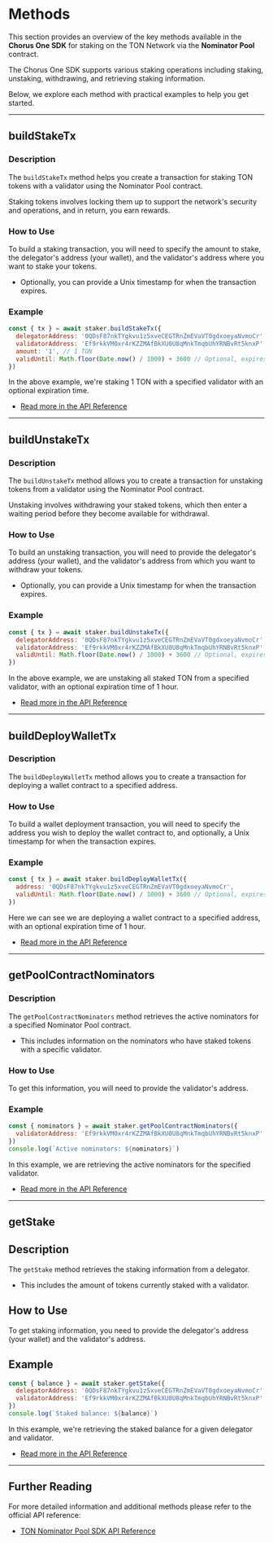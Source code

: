 # Methods

This section provides an overview of the key methods available in the **Chorus One SDK** for staking on the TON Network via the **Nominator Pool** contract.

The Chorus One SDK supports various staking operations including staking, unstaking, withdrawing, and retrieving staking information.

Below, we explore each method with practical examples to help you get started.

---

## buildStakeTx

### Description

The `buildStakeTx` method helps you create a transaction for staking TON tokens with a validator using the Nominator Pool contract.

Staking tokens involves locking them up to support the network's security and operations, and in return, you earn rewards.

### How to Use

To build a staking transaction, you will need to specify the amount to stake, the delegator's address (your wallet), and the validator's address where you want to stake your tokens.

- Optionally, you can provide a Unix timestamp for when the transaction expires.

### Example

```javascript
const { tx } = await staker.buildStakeTx({
  delegatorAddress: '0QDsF87nkTYgkvu1z5xveCEGTRnZmEVaVT0gdxoeyaNvmoCr',
  validatorAddress: 'Ef9rkkVM0xr4rKZZMAfBkXU0U8qMnkTmqbUhYRNBvRt5knxP',
  amount: '1', // 1 TON
  validUntil: Math.floor(Date.now() / 1000) + 3600 // Optional, expires in 1 hour
})
```

In the above example, we're staking 1 TON with a specified validator with an optional expiration time.

- [Read more in the API Reference](../../../docs/classes/ton_src.TonNominatorPoolStaker.md#buildstaketx)

---

## buildUnstakeTx

### Description

The `buildUnstakeTx` method allows you to create a transaction for unstaking tokens from a validator using the Nominator Pool contract.

Unstaking involves withdrawing your staked tokens, which then enter a waiting period before they become available for withdrawal.

### How to Use

To build an unstaking transaction, you will need to provide the delegator's address (your wallet), and the validator's address from which you want to withdraw your tokens.

- Optionally, you can provide a Unix timestamp for when the transaction expires.

### Example

```javascript
const { tx } = await staker.buildUnstakeTx({
  delegatorAddress: '0QDsF87nkTYgkvu1z5xveCEGTRnZmEVaVT0gdxoeyaNvmoCr',
  validatorAddress: 'Ef9rkkVM0xr4rKZZMAfBkXU0U8qMnkTmqbUhYRNBvRt5knxP',
  validUntil: Math.floor(Date.now() / 1000) + 3600 // Optional, expires in 1 hour
})
```

In the above example, we are unstaking all staked TON from a specified validator, with an optional expiration time of 1 hour.

- [Read more in the API Reference](../../../docs/classes/ton_src.TonNominatorPoolStaker.md#buildunstaketx)

---

## buildDeployWalletTx

### Description

The `buildDeployWalletTx` method allows you to create a transaction for deploying a wallet contract to a specified address.

### How to Use

To build a wallet deployment transaction, you will need to specify the address you wish to deploy the wallet contract to, and optionally, a Unix timestamp for when the transaction expires.

### Example

```javascript
const { tx } = await staker.buildDeployWalletTx({
  address: '0QDsF87nkTYgkvu1z5xveCEGTRnZmEVaVT0gdxoeyaNvmoCr',
  validUntil: Math.floor(Date.now() / 1000) + 3600 // Optional, expires in 1 hour
})
```

Here we can see we are deploying a wallet contract to a specified address, with an optional expiration time of 1 hour.

- [Read more in the API Reference](../../../docs/classes/ton_src.TonNominatorPoolStaker.md#builddeploywallettx)

---

## getPoolContractNominators

### Description

The `getPoolContractNominators` method retrieves the active nominators for a specified Nominator Pool contract.

- This includes information on the nominators who have staked tokens with a specific validator.

### How to Use

To get this information, you will need to provide the validator's address.

### Example

```javascript
const { nominators } = await staker.getPoolContractNominators({
  validatorAddress: 'Ef9rkkVM0xr4rKZZMAfBkXU0U8qMnkTmqbUhYRNBvRt5knxP'
})
console.log(`Active nominators: ${nominators}`)
```

In this example, we are retrieving the active nominators for the specified validator.

- [Read more in the API Reference](../../../docs/classes/ton_src.TonNominatorPoolStaker.md#getpoolcontractnominators)

---

## getStake

## Description

The `getStake` method retrieves the staking information from a delegator.

- This includes the amount of tokens currently staked with a validator.

## How to Use

To get staking information, you need to provide the delegator's address (your wallet) and the validator's address.

## Example

```javascript
const { balance } = await staker.getStake({
  delegatorAddress: '0QDsF87nkTYgkvu1z5xveCEGTRnZmEVaVT0gdxoeyaNvmoCr',
  validatorAddress: 'Ef9rkkVM0xr4rKZZMAfBkXU0U8qMnkTmqbUhYRNBvRt5knxP',
})
console.log(`Staked balance: ${balance}`)
```

In this example, we're retrieving the staked balance for a given delegator and validator.

- [Read more in the API Reference](../../../docs/classes/ton_src.TonNominatorPoolStaker.md#getstake)

---

## Further Reading

For more detailed information and additional methods please refer to the official API reference:

- [TON Nominator Pool SDK API Reference](../../../docs/classes/ton_src.TonNominatorPoolStaker.md)
